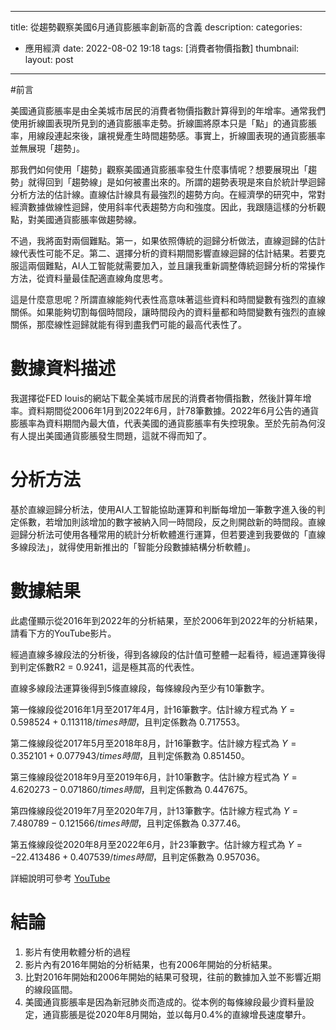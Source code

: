 
---
title: 從趨勢觀察美國6月通貨膨脹率創新高的含義
description: 
categories:
 - 應用經濟
date: 2022-08-02 19:18
tags: [消費者物價指數]
thumbnail: 
layout: post
---

#前言

美國通貨膨脹率是由全美城市居民的消費者物價指數計算得到的年增率。通常我們使用折線圖表現所見到的通貨膨脹率走勢。折線圖將原本只是「點」的通貨膨脹率，用線段連起來後，讓視覺產生時間趨勢感。事實上，折線圖表現的通貨膨脹率並無展現「趨勢」。

那我們如何使用「趨勢」觀察美國通貨膨脹率發生什麼事情呢？想要展現出「趨勢」就得回到「趨勢線」是如何被畫出來的。所謂的趨勢表現是來自於統計學迴歸分析方法的估計線。直線估計線具有最強烈的趨勢方向。在經濟學的研究中，常對經濟數據做線性迴歸，使用斜率代表趨勢方向和強度。因此，我跟隨這樣的分析觀點，對美國通貨膨脹率做趨勢線。

不過，我將面對兩個難點。第一，如果依照傳統的迴歸分析做法，直線迴歸的估計線代表性可能不足。第二、選擇分析的資料期間影響直線迴歸的估計結果。若要克服這兩個難點，AI人工智能就需要加入，並且讓我重新調整傳統迴歸分析的常操作方法，從資料量最佳配適直線角度思考。

這是什麼意思呢？所謂直線能夠代表性高意味著這些資料和時間變數有強烈的直線關係。如果能夠切割每個時間段，讓時間段內的資料量都和時間變數有強烈的直線關係，那麼線性迴歸就能有得到盡我們可能的最高代表性了。


# 數據資料描述

我選擇從FED louis的網站下載全美城市居民的消費者物價指數，然後計算年增率。資料期間從2006年1月到2022年6月，計78筆數據。2022年6月公告的通貨膨脹率為資料期間內最大值，代表美國的通貨膨脹率有失控現象。至於先前為何沒有人提出美國通貨膨脹發生問題，這就不得而知了。

# 分析方法

基於直線迴歸分析法，使用AI人工智能協助運算和判斷每增加一筆數字進入後的判定係數，若增加則該增加的數字被納入同一時間段，反之則開啟新的時間段。直線迴歸分析法可使用各種常用的統計分析軟體進行運算，但若要達到我要做的「直線多線段法」，就得使用新推出的「智能分段數據結構分析軟體」。


# 數據結果

此處僅顯示從2016年到2022年的分析結果，至於2006年到2022年的分析結果，請看下方的YouTube影片。

經過直線多線段法的分析後，得到各線段的估計值可整體一起看待，經過運算後得到判定係數R2 = 0.9241，這是極其高的代表性。

直線多線段法運算後得到5條直線段，每條線段內至少有10筆數字。

第一條線段從2016年1月至2017年4月，計16筆數字。估計線方程式為 $Y = 0.598524 + 0.113118 /times 時間$，且判定係數為 0.717553。

第二條線段從2017年5月至2018年8月，計16筆數字。估計線方程式為 $Y = 0.352101 + 0.077943 /times 時間$，且判定係數為 0.851450。

第三條線段從2018年9月至2019年6月，計10筆數字。估計線方程式為 $Y = 4.620273 - 0.071860 /times 時間$，且判定係數為 0.447675。

第四條線段從2019年7月至2020年7月，計13筆數字。估計線方程式為 $Y = 7.480789 - 0.121566 /times 時間$，且判定係數為 0.377.46。

第五條線段從2020年8月至2022年6月，計23筆數字。估計線方程式為 $Y = -22.413486 + 0.407539 /times 時間$，且判定係數為 0.957036。



詳細說明可參考 [YouTube](https://www.youtube.com/watch?v=obrr8ztBBK0)

# 結論

1. 影片有使用軟體分析的過程
2. 影片內有2016年開始的分析結果，也有2006年開始的分析結果。
3. 比對2016年開始和2006年開始的結果可發現，往前的數據加入並不影響近期的線段區間。
4. 美國通貨膨脹率是因為新冠肺炎而造成的。從本例的每條線段最少資料量設定，通貨膨脹是從2020年8月開始，並以每月0.4%的直線增長速度攀升。